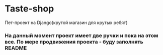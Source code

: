 # Taste-shop
Пет-проект на Django(крутой магазин для крутых ребят)


### На данный момент проект имеет две ручки и пока на этом все. По мере продвижения проекта - буду заполнять README
